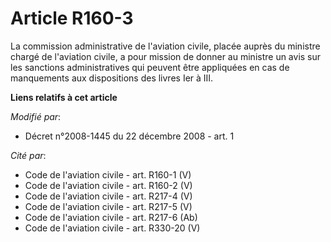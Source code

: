 # Article R160-3

La commission administrative de l'aviation civile, placée auprès du ministre chargé de l'aviation civile, a pour mission de
donner au ministre un avis sur les sanctions administratives qui peuvent être appliquées en cas de manquements aux
dispositions des livres Ier à III.

**Liens relatifs à cet article**

_Modifié par_:

  - Décret n°2008-1445 du 22 décembre 2008 - art. 1

_Cité par_:

  - Code de l'aviation civile - art. R160-1 (V)
  - Code de l'aviation civile - art. R160-2 (V)
  - Code de l'aviation civile - art. R217-4 (V)
  - Code de l'aviation civile - art. R217-5 (V)
  - Code de l'aviation civile - art. R217-6 (Ab)
  - Code de l'aviation civile - art. R330-20 (V)
